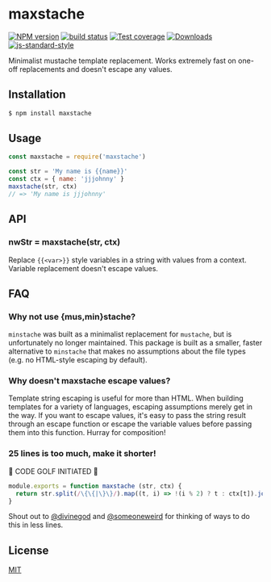 # maxstache
[![NPM version][npm-image]][npm-url]
[![build status][travis-image]][travis-url]
[![Test coverage][codecov-image]][codecov-url]
[![Downloads][downloads-image]][downloads-url]
[![js-standard-style][standard-image]][standard-url]

Minimalist mustache template replacement. Works extremely fast on one-off
replacements and doesn't escape any values.

## Installation
```sh
$ npm install maxstache
```

## Usage
```js
const maxstache = require('maxstache')

const str = 'My name is {{name}}'
const ctx = { name: 'jjjohnny' }
maxstache(str, ctx)
// => 'My name is jjjohnny'
```

## API
### nwStr = maxstache(str, ctx)
Replace `{{<var>}}` style variables in a string with values from a context.
Variable replacement doesn't escape values.

## FAQ
### Why not use {mus,min}stache?
`minstache` was built as a minimalist replacement for `mustache`, but is
unfortunately no longer maintained. This package is built as a smaller, faster
alternative to `minstache` that makes no assumptions about the file types (e.g.
no HTML-style escaping by default).

### Why doesn't maxstache escape values?
Template string escaping is useful for more than HTML. When building templates
for a variety of languages, escaping assumptions merely get in the way. If you
want to escape values, it's easy to pass the string result through an escape
function or escape the variable values before passing them into this function.
Hurray for composition!

### 25 lines is too much, make it shorter!
:rotating_light: CODE GOLF INITIATED :rotating_light:
```js
module.exports = function maxstache (str, ctx) {
  return str.split(/\{\{|\}\}/).map((t, i) => !(i % 2) ? t : ctx[t]).join('')
}
```
Shout out to [@divinegod](https://github.com/divinegod) and
[@someoneweird](https://github.com/SomeoneWeird) for thinking of ways to do
this in less lines.

## License
[MIT](https://tldrlegal.com/license/mit-license)

[npm-image]: https://img.shields.io/npm/v/maxstache.svg?style=flat-square
[npm-url]: https://npmjs.org/package/maxstache
[travis-image]: https://img.shields.io/travis/yoshuawuyts/maxstache/master.svg?style=flat-square
[travis-url]: https://travis-ci.org/yoshuawuyts/maxstache
[codecov-image]: https://img.shields.io/codecov/c/github/yoshuawuyts/maxstache/master.svg?style=flat-square
[codecov-url]: https://codecov.io/github/yoshuawuyts/maxstache
[downloads-image]: http://img.shields.io/npm/dm/maxstache.svg?style=flat-square
[downloads-url]: https://npmjs.org/package/maxstache
[standard-image]: https://img.shields.io/badge/code%20style-standard-brightgreen.svg?style=flat-square
[standard-url]: https://github.com/feross/standard
